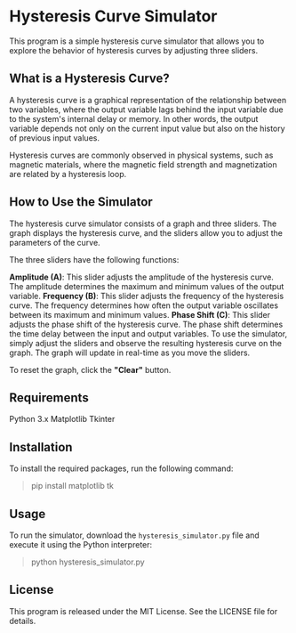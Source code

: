 # Hysteresis Curve Simulator
This program is a simple hysteresis curve simulator that allows you to explore the behavior of hysteresis curves by adjusting three sliders.

## What is a Hysteresis Curve?
A hysteresis curve is a graphical representation of the relationship between two variables, where the output variable lags behind the input variable due to the system's internal delay or memory. In other words, the output variable depends not only on the current input value but also on the history of previous input values.

Hysteresis curves are commonly observed in physical systems, such as magnetic materials, where the magnetic field strength and magnetization are related by a hysteresis loop.

## How to Use the Simulator
The hysteresis curve simulator consists of a graph and three sliders. The graph displays the hysteresis curve, and the sliders allow you to adjust the parameters of the curve.

The three sliders have the following functions:

**Amplitude (A)**: This slider adjusts the amplitude of the hysteresis curve. The amplitude determines the maximum and minimum values of the output variable.
**Frequency (B)**: This slider adjusts the frequency of the hysteresis curve. The frequency determines how often the output variable oscillates between its maximum and minimum values.
**Phase Shift (C)**: This slider adjusts the phase shift of the hysteresis curve. The phase shift determines the time delay between the input and output variables.
To use the simulator, simply adjust the sliders and observe the resulting hysteresis curve on the graph. The graph will update in real-time as you move the sliders.

To reset the graph, click the **"Clear"** button.

## Requirements
Python 3.x
Matplotlib
Tkinter


## Installation
To install the required packages, run the following command:

> pip install matplotlib tk

## Usage
To run the simulator, download the `hysteresis_simulator.py` file and execute it using the Python interpreter:

> python hysteresis_simulator.py

## License
This program is released under the MIT License. See the LICENSE file for details.